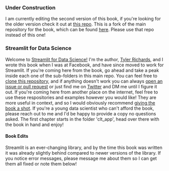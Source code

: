 ### Under Construction
I am currently editing the second version of this book, if you're looking for the older version check it out at [this repo](https://github.com/tylerjrichards/Getting-Started-with-Streamlit-for-Data-Science). This is a fork of the main repository for the book, which can be found [here](https://github.com/tylerjrichards/Streamlit-for-Data-Science). Please use that repo instead of this one!

### Streamlit for Data Science
Welcome to [Streamlit for Data Science!](https://www.amazon.com/gp/product/180056550X) I'm the author, [Tyler Richards](www.tylerjrichards.com), and I wrote this book when I was at Facebook, and have since moved to work for Streamlit.
If you're coming here from the book, go ahead and take a peak inside each one of the sub-folders in this main repo. You can feel free to [clone this repository](https://docs.github.com/en/github/creating-cloning-and-archiving-repositories/cloning-a-repository-from-github/cloning-a-repository), and if anything doesn't work you can always [open an issue or pull request](https://docs.github.com/en/desktop/contributing-and-collaborating-using-github-desktop/working-with-your-remote-repository-on-github-or-github-enterprise/creating-an-issue-or-pull-request) or just find me on [Twitter](https://www.twitter.com/tylerjrichards) and DM me until I figure it out.
If you're coming here from another place on the internet, feel free to use these respositories and examples however you would like! They are more useful in context, and so I would obviously recommend [giving the book a shot](https://www.amazon.com/Getting-Started-Streamlit-Data-Science-ebook/dp/B095Z1R3BP). If you're a young data scientist who can't afford the book, please reach out to me and I'd be happy to provide a copy no questions asked.
The first chapter starts in the folder 'clt_app', head over there with the book in hand and enjoy!

#### Book Edits
Streamlit is an ever-changing library, and by the time this book was written it was already slightly behind compared to newer versions of the library. If you notice error messages, please message me about them so I can get them all fixed or note them below!
